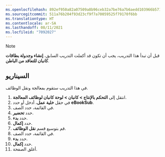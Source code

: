 ```yaml
---
ms.openlocfilehash: 892ef950a82a07509a8b96ceb32a7be76a7b6aedd103966b5717769d28ccfe75
ms.sourcegitcommit: 511a76b204f93d23cf9f7a70059525f79170f6bb
ms.translationtype: HT
ms.contentlocale: ar-SA
ms.lasthandoff: 08/11/2021
ms.locfileid: "7092027"
---
```

> [!NOTE]
> قبل أن تبدأ هذا التدريب، يجب أن تكون قد أكملت التدريب السابق، **إنشاء وجدولة بطاقات كانبان للتعاقد من الباطن**.

## <a name="scenario"></a>السيناريو
في هذا التدريب ستقوم بمعالجة ونقل الوظائف.

1.  انتقل إلى **التحكم بالإنتاج > كانبان > لوحة كانبان لوظائف المعالجة**.
2.  في حقل **خلية عمل**، أدخل أو حدد **eBookSub‎**.
3.  في القائمة، حدد الصف.
4.  حدد **تحضير**.
5.  حدد **بدء**.
6.  حدد **إكمال**.
7.  قم بتوسيع قسم **نقل الوظائف**.
8.  في القائمة، حدد الصف.
9.  حدد **بدء**.
10. حدد **إكمال**.
11. أغلق الصفحة.

